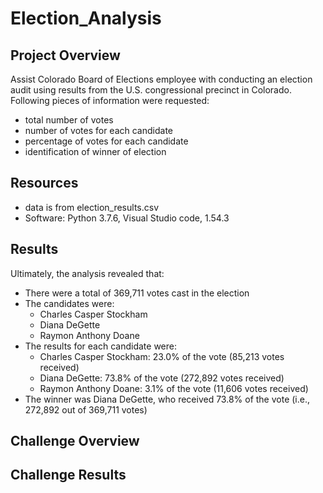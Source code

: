# Election_Analysis

## Project Overview
Assist Colorado Board of Elections employee with conducting an election audit using results from the U.S. congressional precinct in Colorado. Following pieces of information were requested:
- total number of votes
- number of votes for each candidate
- percentage of votes for each candidate
- identification of winner of election

## Resources
- data is from election_results.csv
- Software: Python 3.7.6, Visual Studio code, 1.54.3

## Results
Ultimately, the analysis revealed that:
- There were a total of 369,711 votes cast in the election
- The candidates were:
    - Charles Casper Stockham
    - Diana DeGette
    - Raymon Anthony Doane
- The results for each candidate were:
    - Charles Casper Stockham: 23.0% of the vote (85,213 votes received)
    - Diana DeGette: 73.8% of the vote (272,892 votes received)
    - Raymon Anthony Doane: 3.1% of the vote (11,606 votes received)
- The winner was Diana DeGette, who received 73.8% of the vote (i.e., 272,892 out of 369,711 votes)

## Challenge Overview

## Challenge Results

